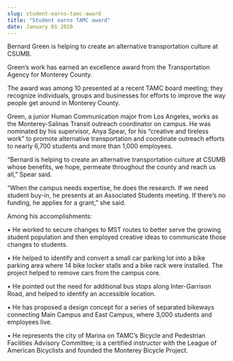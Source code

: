 ```yaml
---
slug: student-earns-tamc-award
title: "Student earns TAMC award"
date: January 01 2020
---
```


<p>Bernard Green is helping to create an alternative transportation culture at CSUMB. </p><p>Green’s work has earned an excellence award from the Transportation Agency for Monterey County.
</p><p>The award was among 10 presented at a recent TAMC board meeting; they recognize individuals, groups and businesses for efforts to improve the way people get around in Monterey County.
</p><p>Green, a junior Human Communication major from Los Angeles, works as the Monterey&#45;Salinas Transit outreach coordinator on campus. He was nominated by his supervisor, Anya Spear, for his “creative and tireless work” to promote alternative transportation and coordinate outreach efforts to nearly 6,700 students and more than 1,000 employees.
</p><p>“Bernard is helping to create an alternative transportation culture at CSUMB whose benefits, we hope, permeate throughout the county and reach us all,” Spear said.
</p><p>“When the campus needs expertise, he does the research. If we need student buy&#45;in, he presents at an Associated Students meeting. If there’s no funding, he applies for a grant,” she said.
</p><p>Among his accomplishments:
</p><p>• He worked to secure changes to MST routes to better serve the growing student population and then employed creative ideas to communicate those changes to students.
</p><p>• He helped to identify and convert a small car parking lot into a bike parking area where 14 bike locker stalls and a bike rack were installed. The project helped to remove cars from the campus core.
</p><p>• He pointed out the need for additional bus stops along Inter&#45;Garrison Road, and helped to identify an accessible location.
</p><p>• He has proposed a design concept for a series of separated bikeways connecting Main Campus and East Campus, where 3,000 students and employees live.
</p><p>• He represents the city of Marina on TAMC’s Bicycle and Pedestrian Facilities Advisory Committee; is a certified instructor with the League of American Bicyclists and founded the Monterey Bicycle Project.
</p>
